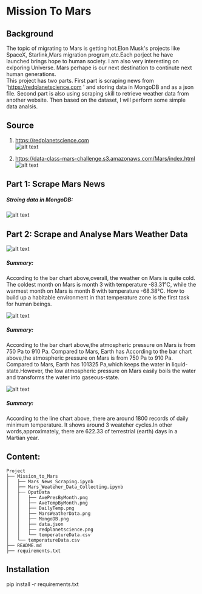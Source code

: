 # Mission To Mars


## Background

The topic of migrating to Mars is getting hot.Elon Musk's projects like SpaceX, Starlink,Mars migration program,etc.Each porject he have launched brings hope to human society. I am also very interesting on exlporing Universe. Mars perhape is our next destination to continute next human generations.  
This project has two parts. First part is scraping news from 'https://redplanetscience.com ' and storing data in MongoDB and as a json file. Second part is also using scraping skill to retrieve weather data from another website. Then based on the dataset, I will perform some simple data analsis.  

## Source

1. https://redplanetscience.com    
![alt text](https://github.com/LynHJ/web-scraping-challenge/blob/2177e6d85f8130523f4f55cf02a6f30c9f0ed65d/Mission_to_Mars/OputData/MarsWeatherData.png)  

2. https://data-class-mars-challenge.s3.amazonaws.com/Mars/index.html   
![alt text](https://github.com/LynHJ/web-scraping-challenge/blob/2177e6d85f8130523f4f55cf02a6f30c9f0ed65d/Mission_to_Mars/OputData/redplanetscience.png)  



## Part  1: Scrape Mars News  

##### Stroing data in MongoDB:  

![alt text](https://github.com/LynHJ/web-scraping-challenge/blob/610da38d6720db9089b716a7892c5c7aaf301219/Mission_to_Mars/OputData/MongoDB.png)  

## Part 2: Scrape and Analyse Mars Weather Data

![alt text](https://github.com/LynHJ/web-scraping-challenge/blob/8001c5f194f82ba1cb59d4e41ba9c0b1f25b50c7/Mission_to_Mars/OputData/AveTempByMonth.png)  

##### Summary:
According to the bar chart above,overall, the weather on Mars is quite cold. The coldest month on Mars is month 3 with temperature -83.31°C, while the warmest month on Mars is month 8 with temperature -68.38°C. How to build up a habitable environment in that temperature zone is the first task for human beings.  

![alt text](https://github.com/LynHJ/web-scraping-challenge/blob/bed5c08b58450f833194618e93e4ef03977211e6/Mission_to_Mars/OputData/AvePressByMonth.png)  
  
##### Summary: 
According to the bar chart above,the atmospheric pressure on Mars is from 750 Pa to 910 Pa. Compared to Mars, Earth has According to the bar chart above,the atmospheric pressure on Mars is from 750 Pa to 910 Pa. Compared to Mars, Earth has 101325 Pa,which keeps the water in liquid-state.However, the low atmospheric pressure on Mars easily boils the water and transforms the water into gaseous-state.  

![alt text](https://github.com/LynHJ/web-scraping-challenge/blob/67501cec27df0cd71aff8ec3f64b20ee4d443978/Mission_to_Mars/OputData/DailyTemp.png)  

##### Summary:  
According to the line chart above, there are around 1800 records of daily minimum temperature. It shows around 3 weateher cycles.In other words,approximately, there are 622.33 of terrestrial (earth) days in a Martian year.


## Content:
```
Project  
├── Mission_to_Mars  
│   ├── Mars_News_Scraping.ipynb  
│   ├── Mars_Weateher_Data_Collecting.ipynb  
│   ├── OputData  
│   │   ├── AvePresByMonth.png  
│   │   ├── AveTempByMonth.png  
│   │   ├── DailyTemp.png  
│   │   ├── MarsWeatherData.png  
│   │   ├── MongoDB.png  
│   │   ├── data.json  
│   │   ├── redplanetscience.png  
│   │   └── temperatureData.csv  
│   └── temperatureData.csv  
├── README.md  
├── requirements.txt  

```

## Installation

pip install -r requirements.txt  







